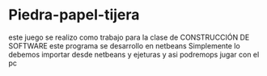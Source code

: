 # Piedra-papel-tijera
este juego se realizo como trabajo para la clase de CONSTRUCCIÓN DE SOFTWARE este programa se desarrollo en netbeans 
Simplemente lo debemos importar desde netbeans y ejeturas y asi podremops jugar con el pc

